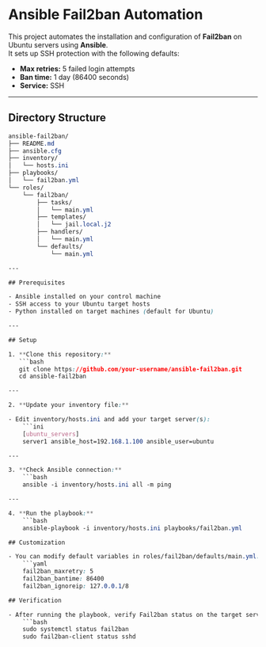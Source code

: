 # Ansible Fail2ban Automation

This project automates the installation and configuration of **Fail2ban** on Ubuntu servers using **Ansible**.  
It sets up SSH protection with the following defaults:

- **Max retries:** 5 failed login attempts  
- **Ban time:** 1 day (86400 seconds)  
- **Service:** SSH  

---

## Directory Structure
```css
ansible-fail2ban/
├── README.md
├── ansible.cfg
├── inventory/
│   └── hosts.ini
├── playbooks/
│   └── fail2ban.yml
└── roles/
    └── fail2ban/
        ├── tasks/
        │   └── main.yml
        ├── templates/
        │   └── jail.local.j2
        ├── handlers/
        │   └── main.yml
        └── defaults/
            └── main.yml

---

## Prerequisites

- Ansible installed on your control machine  
- SSH access to your Ubuntu target hosts  
- Python installed on target machines (default for Ubuntu)

---

## Setup

1. **Clone this repository:**
   ```bash
   git clone https://github.com/your-username/ansible-fail2ban.git
   cd ansible-fail2ban

---

2. **Update your inventory file:**

- Edit inventory/hosts.ini and add your target server(s):
    ```ini
    [ubuntu_servers]
    server1 ansible_host=192.168.1.100 ansible_user=ubuntu

---

3. **Check Ansible connection:**
    ```bash
    ansible -i inventory/hosts.ini all -m ping

---

4. **Run the playbook:**
    ```bash
    ansible-playbook -i inventory/hosts.ini playbooks/fail2ban.yml

## Customization

- You can modify default variables in roles/fail2ban/defaults/main.yml:
    ```yaml
    fail2ban_maxretry: 5
    fail2ban_bantime: 86400
    fail2ban_ignoreip: 127.0.0.1/8

## Verification

- After running the playbook, verify Fail2ban status on the target server:
    ```bash
    sudo systemctl status fail2ban
    sudo fail2ban-client status sshd
